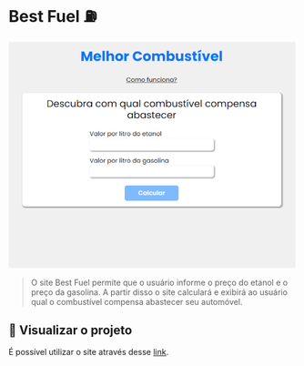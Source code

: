# Best Fuel ⛽

<img src="assets/preview/preview.png" alt="Site Best Fuel">

> O site Best Fuel permite que o usuário informe o preço do etanol e o preço da gasolina. A partir disso o site calculará e exibirá ao usuário qual o combustível compensa abastecer seu automóvel.

## 🥳 Visualizar o projeto

É possível utilizar o site através desse [link](https://matheuskerscher.github.io/best-fuel/).
